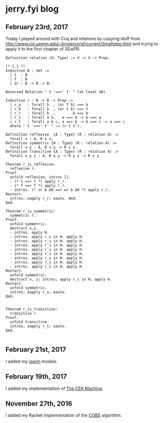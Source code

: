 # jerry.fyi blog

## February 23rd, 2017

Today I played around with Coq and relations by copying stuff from http://www.cis.upenn.edu/~bcpierce/sf/current/Smallstep.html and trying to apply it to the first chapter of SEwPR.

```
Definition relation (X: Type) := X -> X -> Prop.

(* 1.1 *)
Inductive B : Set :=
  | t  : B
  | f  : B
  | or : B -> B -> B.

Reserved Notation " t '==>' t' " (at level 40).

Inductive r : B -> B -> Prop :=
  | r_a   : forall b  , (or f b) ==> b
  | r_b   : forall b  , (or t b) ==> t
  | r_r   : forall b  ,        b ==> b
  | r_s   : forall a b,   a ==> b -> b ==> a
  | r_t   : forall a b c, a ==> b -> b ==> c -> a ==> c
  where " t '==>' t' " := (r t t').

Definition reflexive  {A : Type} (R : relation A) :=
  forall x : A, R x x.
Definition symmetric {A : Type} (R : relation A) :=
  forall x y : A, R x y -> R y x.
Definition transitive {A : Type} (R : relation A) :=
  forall x y z : A, R x y -> R y z -> R x z.
  
Theorem r_is_reflexive: 
  reflexive r.
Proof.
  unfold reflexive. intros [].
  - (* t ==> t *) apply r_r.
  - (* f ==> f *) apply r_r.
  - intros. (* or b b0 ==> or b b0 *) apply r_r.
Restart.
  intros; eapply r_r; eauto. Qed.
Qed.

Theorem r_is_symmetric:
  symmetric r.
Proof.
  unfold symmetric.
  destruct x,y.
  - intros. apply H.
  - intros. apply r_s in H. apply H.
  - intros. apply r_s in H. apply H.
  - intros. apply r_s in H. apply H.
  - intros. apply r_s in H. apply H.
  - intros. apply r_s in H. apply H.
  - intros. apply r_s in H. apply H.
  - intros. apply r_s in H. apply H.
  - intros. apply r_s in H. apply H.
Restart.
  unfold symmetric.
  destruct x, y; intros; apply r_s in H; apply H.
Restart.
  unfold symmetric.
  intros; eapply r_s; eauto. 
Qed.


Theorem r_is_transitive:
  transitive r.
Proof.
  unfold transitive. 
  intros; eapply r_t; eauto.
Qed.
  
```


## February 21st, 2017
I added my [iswim](https://github.com/jerry-james/iswim) models.

## February 19th, 2017
I added my implementation of [The CEK Machine](https://github.com/jerry-james/cek).


## November 27th, 2016
I added my Racket implementation of the [COBS](https://github.com/jerry-james/cobs) algorithm. 
